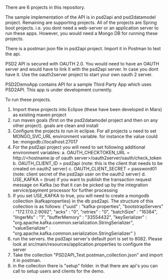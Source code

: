 There are 6 projects in this repository.

The sample implementation of the API is in psd2api and psd2datamodel project. Remaining are supporting projects. All of the projects are Spring boot projects. i.e. you dont need a web-server or an application server to run these apps. However, you would need a Mongo DB for running these projects. 

There is a postman json file in psd2api project. Import it in Postman to test the api.

PSD2 API is secured with OAUTH 2.0. You would need to have an OAUTH server and would have to link it with the psd2api server. In case you dont have it. Use the oauth2server project to start your own oauth 2 server. 

PSD2DemoApp contains API for a sample Third Party App which uses PSD2API. This app is under development currently. 

To run these projects.

1. Import these projects into Eclipse (these have been developed in Mars) as existing maven project
2. run maven goals (first on the psd2datamodel project and then on any other project). goals are clean and install
3. Configure the projects to run in eclipse. For all projects u need to set MONGO_SVC_URL environment variable. for instance the value could be: mongodb://localhost:27017
4. For the psd2api project you will need to set following additional environment variables:
  a. OAUTH_CHECKTOKEN_URL = http://<hostname:ip of oauth server>/oauth2server/oauth/check_token
  b. OAUTH_CLIENT_ID = psd2api (note: this is the client that needs to be created on oauth2 server)
  c. OAUTH_CLIENT_SECRET = password01 (note: client secret of the psd2api user on the oauth2 server)
  d. USE_KAFKA = (true) if you want to publish the transaction request message on Kafka (so that it can be picked up by the integration service/payment processor for further processing
5. If you set USE_KAFKA to true, you will need to create a mongodb collection (kafkaproperties) in the db psd2api. The structure of this collection is as follows: 
    {"uuid" : "kafka-properties", "bootstrapServers" : "172.17.0.2:9092", "acks" : "0", "retries" : "0", "batchSize" : "16384", "lingerMs" : "1", "bufferMemory" : "33554432", "keySerializer" : "org.apache.kafka.common.serialization.StringSerializer", "valueSerializer" : "org.apache.kafka.common.serialization.StringSerializer" }
6. run the servers. the psd2api server's default port is set to 8082. Please look at src/main/resources/application.properties to configure the server
7. Take the collection "PSD2API_Test.postman_collection.json" and import it in postman. 
8. in the colleciton there is "setup" folder. in that there are api's you can call to setup users and clients for the demo. 

